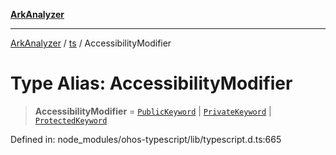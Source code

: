 [**ArkAnalyzer**](../../../../README.md)

***

[ArkAnalyzer](../../../../globals.md) / [ts](../README.md) / AccessibilityModifier

# Type Alias: AccessibilityModifier

> **AccessibilityModifier** = [`PublicKeyword`](PublicKeyword.md) \| [`PrivateKeyword`](PrivateKeyword.md) \| [`ProtectedKeyword`](ProtectedKeyword.md)

Defined in: node\_modules/ohos-typescript/lib/typescript.d.ts:665
